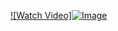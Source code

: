 
[![Watch Video]![Image](https://github.com/user-attachments/assets/a6733d5c-7e1e-4ff9-9f67-3868bf9d68b7 )](https://raw.githubusercontent.com/username/repo/main/videos/IMG_2048_1.mp4)

